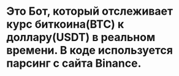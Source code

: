 # Это Бот, который отслеживает курс биткоина(BTC) к доллару(USDT) в реальном времени. В коде используется парсинг с сайта Binance.
